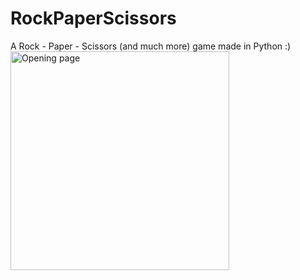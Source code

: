 RockPaperScissors
=================

A Rock - Paper - Scissors (and much more) game made in Python :)
<img src="https://cdn5.vectorstock.com/i/thumb-large/91/89/rock-paper-scissors-game-vector-3959189.jpg" width="350" title="Opening page">
